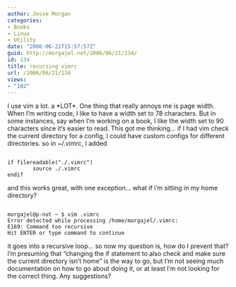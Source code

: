 ```yaml
---
author: Jesse Morgan
categories:
- Books
- Linux
- Utility
date: "2006-06-21T15:57:57Z"
guid: http://morgajel.net/2006/06/21/134/
id: 134
title: recursing vimrc
url: /2006/06/21/134
views:
- "102"
---
```


I use vim a lot. a \*LOT\*. One thing that really annoys me is page width. When I’m writing code, I like to have a width set to 78 characters. But in some instances, say when I’m working on a book, I like the width set to 90 characters since it’s easier to read. This got me thinking… if I had vim check the current directory for a config, I could have custom configs for different directories. so in ~/.vimrc, I added

```

if filereadable("./.vimrc")
        source ./.vimrc
endif
```

and this works great, with one exception… what if i’m sitting in my home directory?

```

morgajel@p-nut ~ $ vim .vimrc
Error detected while processing /home/morgajel/.vimrc:
E169: Command too recursive
Hit ENTER or type command to continue
```

it goes into a recursive loop… so now my question is, how do I prevent that? I’m presuming that “changing the if statement to also check and make sure the current directory isn’t home” is the way to go, but I’m not seeing much documentation on how to go about doing it, or at least I’m not looking for the correct thing. Any suggestions?